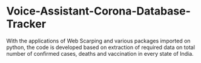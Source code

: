 # Voice-Assistant-Corona-Database-Tracker
With the applications of Web Scarping and various packages imported on python, the code is developed based on extraction of required data on total number of confirmed cases, deaths and vaccination in every state of India.
